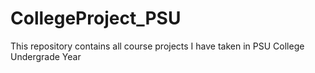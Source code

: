 # CollegeProject_PSU
This repository contains all course projects I have taken in PSU College Undergrade Year
